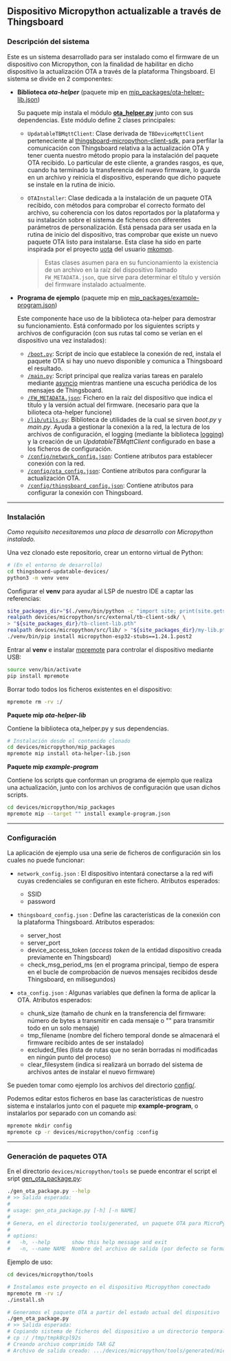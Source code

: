 ## Dispositivo Micropython actualizable a través de Thingsboard

### Descripción del sistema

Este es un sistema desarrollado para ser instalado como el firmware de un dispositivo con Micropython, con la finalidad de habilitar en dicho dispositivo la actualización OTA a través de la plataforma Thingsboard. El sistema se divide en 2 componentes:

- **Biblioteca *ota-helper*** (paquete mip en [mip_packages/ota-helper-lib.json](mip_packages/ota-helper-lib.json))

    Su paquete mip instala el módulo [**ota_helper.py**](src/lib/ota_helper.py) junto con sus dependencias. Este módulo define 2 clases principales:
    - `UpdatableTBMqttClient`: Clase derivada de `TBDeviceMqttClient` perteneciente al [thingsboard-micropython-client-sdk](https://github.com/p4bloOS/thingsboard-micropython-client-sdk), para perfilar la comunicación con Thingsboard relativa a la actualización OTA y tener cuenta nuestro método propio para la instalación del paquete OTA recibido. Lo particular de este cliente, a grandes rasgos, es que, cuando ha terminado la transferencia del nuevo firmware, lo guarda en un archivo y reinicia el dispositivo, esperando que dicho paquete se instale en la rutina de inicio.
    - `OTAInstaller`: Clase dedicada a la instalación de un paquete OTA recibido, con métodos para comprobar el correcto formato del archivo, su coherencia con los datos reportados por la plataforma y su instalación sobre el sistema de ficheros con diferentes parámetros de personalización. Está pensada para ser usada en la rutina de inicio del dispositivo, tras comprobar que existe un nuevo paquete OTA listo para instalarse.
    Esta clase ha sido en parte inspirada por el proyecto [uota](https://github.com/mkomon/uota) del usuario [mkomon](https://github.com/mkomon).

      > Estas clases asumen para en su funcionamiento la existencia de un archivo en la raíz del dispositivo llamado `FW_METADATA.json`, que sirve para determinar el título y versión del firmware instalado actualmente.


- **Programa de ejemplo** (paquete mip en [mip_packages/example-program.json](mip_packages/example-program.json))

    Este componente hace uso de la biblioteca ota-helper para demostrar su funcionamiento. Está conformado por los siguientes scripts y archivos de configuración (con sus rutas tal como se verían en el dispositivo una vez instalados):
    - [`/boot.py`](src/boot.py): Script de incio que establece la conexión de red, instala el paquete OTA si hay uno nuevo disponible y comunica a Thingsboard el resultado.
    - [`/main.py`](src/main.py): Script principal que realiza varias tareas en paralelo mediante [asyncio](https://docs.micropython.org/en/latest/library/asyncio.html) mientras mantiene una escucha periódica de los mensajes de Thingsboard.
    - [`/FW_METADATA.json`](src/FW_METADATA.json): Fichero en la raíz del dispositivo que indica el título y la versión actual del firmware. (necesario para que la bilioteca ota-helper funcione)
    - [`/lib/utils.py`](src/lib/utils.py): Biblioteca de utilidades de la cual se sirven *boot.py* y *main.py*. Ayuda a gestionar la conexión a la red, la lectura de los archivos de configuración, el logging (mediante la biblioteca [logging](https://github.com/micropython/micropython-lib/blob/master/python-stdlib/logging/logging.py)) y la creación de un *UpdatableTBMqttClient* configurado en base a los ficheros de configuración.
    - [`/config/network_config.json`](config/network_config.json): Contiene atributos para establecer conexión con la red.
    - [`/config/ota_config.json`](config/ota_config.json): Contiene atributos para configurar la actualización OTA.
    - [`/config/thingsboard_config.json`](config/thingsboard_config.json): Contiene atributos para configurar la conexión con Thingsboard.


---

### Instalación

*Como requisito necesitaremos una placa de desarrollo con Micropython instalado.*

Una vez clonado este repositorio, crear un entorno virtual de Python:
```bash
# (En el entorno de desarrollo)
cd thingsboard-updatable-devices/
python3 -m venv venv
```

Configurar el **venv** para ayudar al LSP de nuestro IDE a captar las referencias:
```bash
site_packages_dir="$(./venv/bin/python -c "import site; print(site.getsitepackages()[0])")"
realpath devices/micropython/src/external/tb-client-sdk/ \
> "${site_packages_dir}/tb-client-lib.pth"
realpath devices/micropython/src/lib/ > "${site_packages_dir}/my-lib.pth"
./venv/bin/pip install micropython-esp32-stubs==1.24.1.post2
```

Entrar al **venv** e instalar [mpremote](https://docs.micropython.org/en/latest/reference/mpremote.html) para controlar el dispositivo mediante USB:
```bash
source venv/bin/activate
pip install mpremote
```

Borrar todo todos los ficheros existentes en el dispositivo:
```bash
mpremote rm -rv :/
```

**Paquete mip *ota-helper-lib***

Contiene la biblioteca ota_helper.py y sus dependencias.
```bash
# Instalación desde el contenido clonado
cd devices/micropython/mip_packages
mpremote mip install ota-helper-lib.json
```

**Paquete mip *example-program***

Contiene los scripts que conforman un programa de ejemplo que realiza una actualización, junto con los archivos de configuración que usan dichos scripts.
```bash
cd devices/micropython/mip_packages
mpremote mip --target "" install example-program.json
```

---

### Configuración

La aplicación de ejemplo usa una serie de ficheros de configuración sin los cuales no puede funcionar:

- `network_config.json` : El dispositivo intentará conectarse a la red wifi cuyas credenciales se configuran en este fichero. Atributos esperados:
    - SSID
    - password

- `thingsboard_config.json` : Define las características de la conexión con la plataforma Thingsboard. Atributos esperados:
    - server_host
    - server_port
    - device_access_token (*access token* de la entidad dispositivo creada previamente en Thingsboard)
    - check_msg_period_ms (en el programa principal, tiempo de espera en el bucle de comprobación de nuevos mensajes recibidos desde Thingsboard, en milisegundos)

- `ota_config.json` : Algunas variables que definen la forma de aplicar la OTA. Atributos esperados:
    - chunk_size (tamaño de chunk en la transferencia del firmware: número de bytes a transmitir en cada mensaje o "" para transmitir todo en un solo mensaje)
    - tmp_filename (nombre del fichero temporal donde se almacenará el firmware recibido antes de ser instalado)
    - excluded_files (lista de rutas que no serán borradas ni modificadas en ningún punto del proceso)
    - clear_filesystem (indica si realizará un borrado del sistema de archivos antes de instalar el nuevo firmware)

Se pueden tomar como ejemplo los archivos del directorio [config/](config/).

Podemos editar estos ficheros en base las características de nuestro sistema e instalarlos junto con el paquete mip **example-program**, o instalarlos por separado con un comando así:
```bash
mpremote mkdir config
mpremote cp -r devices/micropython/config :config
```

---

### Generación de paquetes OTA

En el directorio `devices/micropython/tools` se puede encontrar el script el sript [gen_ota_package.py](tools/gen_ota_package.py):


```bash
./gen_ota_package.py --help
# >> Salida esperada:
#
# usage: gen_ota_package.py [-h] [-n NAME]
#
# Genera, en el directorio tools/generated, un paquete OTA para MicroPython a partir del estado actual del dispositivo conectado con mpremote.
#
# options:
#   -h, --help       show this help message and exit
#   -n, --name NAME  Nombre del archivo de salida (por defecto se forma a partir de la info. encontrada en src/FW_METADATA.json)
```

Ejemplo de uso:

```bash
cd devices/micropython/tools

# Instalamos este proyecto en el dispositivo Micropython conectado
mpremote rm -rv :/
./install.sh

# Generamos el paquete OTA a partir del estado actual del dispositivo
./gen_ota_package.py
# >> Salida esperada:
# Copiando sistema de ficheros del dispositivo a un directorio temporal
# cp :/ /tmp/tmpk8cpl92s
# Creando archivo comprimido TAR GZ
# Archivo de salida creado: .../devices/micropython/tools/generated/micropython-OTA-client_v0.tar.gz
```
